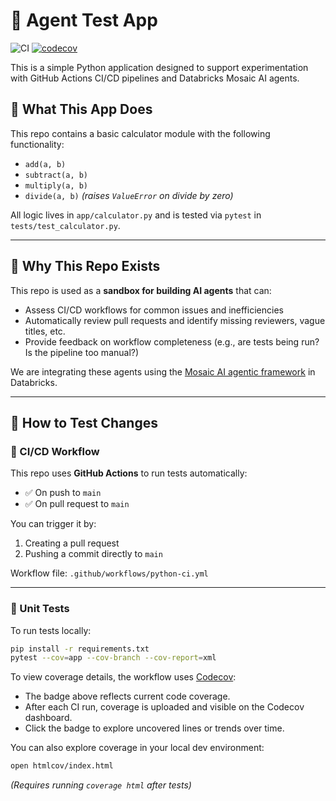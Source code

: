 # 🧪 Agent Test App

![CI](https://github.com/BlueprintTechnologies/agent-test-app-1/actions/workflows/python-ci.yml/badge.svg)
[![codecov](https://codecov.io/gh/BlueprintTechnologies/agent-test-app-1/branch/main/graph/badge.svg)](https://codecov.io/gh/BlueprintTechnologies/agent-test-app-1)

This is a simple Python application designed to support experimentation with GitHub Actions CI/CD pipelines and Databricks Mosaic AI agents.

## 🧰 What This App Does

This repo contains a basic calculator module with the following functionality:

- `add(a, b)`
- `subtract(a, b)`
- `multiply(a, b)`
- `divide(a, b)` *(raises `ValueError` on divide by zero)*

All logic lives in `app/calculator.py` and is tested via `pytest` in `tests/test_calculator.py`.

---

## 🧠 Why This Repo Exists

This repo is used as a **sandbox for building AI agents** that can:

- Assess CI/CD workflows for common issues and inefficiencies
- Automatically review pull requests and identify missing reviewers, vague titles, etc.
- Provide feedback on workflow completeness (e.g., are tests being run? Is the pipeline too manual?)

We are integrating these agents using the [Mosaic AI agentic framework](https://learn.microsoft.com/en-us/azure/databricks/generative-ai/tutorials/agent-framework-notebook) in Databricks.

---

## 🚦 How to Test Changes

### 🧪 CI/CD Workflow

This repo uses **GitHub Actions** to run tests automatically:

- ✅ On push to `main`
- ✅ On pull request to `main`

You can trigger it by:
1. Creating a pull request
2. Pushing a commit directly to `main`

Workflow file: `.github/workflows/python-ci.yml`

---

### 🧪 Unit Tests

To run tests locally:

```bash
pip install -r requirements.txt
pytest --cov=app --cov-branch --cov-report=xml
```

To view coverage details, the workflow uses [Codecov](https://codecov.io/gh/BlueprintTechnologies/agent-test-app-1):
- The badge above reflects current code coverage.
- After each CI run, coverage is uploaded and visible on the Codecov dashboard.
- Click the badge to explore uncovered lines or trends over time.

You can also explore coverage in your local dev environment:
```bash
open htmlcov/index.html
```

*(Requires running `coverage html` after tests)*